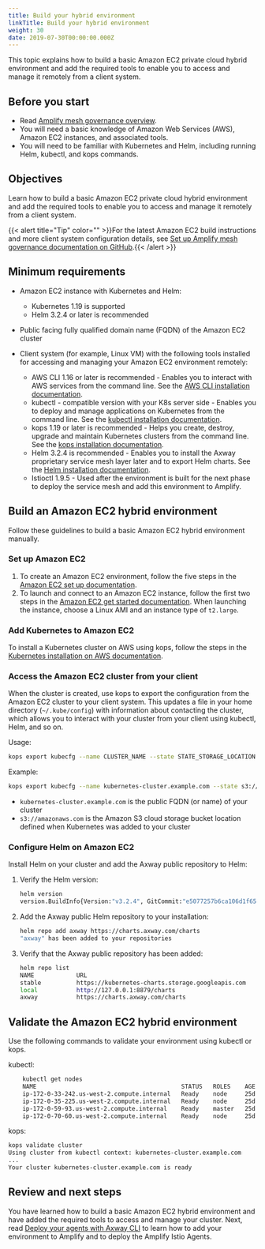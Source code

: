 ```yaml
---
title: Build your hybrid environment
linkTitle: Build your hybrid environment
weight: 30
date: 2019-07-30T00:00:00.000Z
---
```

This topic explains how to build a basic Amazon EC2 private cloud hybrid environment and add the required tools to enable you to access and manage it remotely from a client system.

## Before you start

* Read [Amplify mesh governance overview](/docs/connect_manage_environ/mesh_management/).
* You will need a basic knowledge of Amazon Web Services (AWS), Amazon EC2 instances, and associated tools.
* You will need to be familiar with Kubernetes and Helm, including running Helm, kubectl, and kops commands.

## Objectives

Learn how to build a basic Amazon EC2 private cloud hybrid environment and add the required tools to enable you to access and manage it remotely from a client system.

{{< alert title="Tip" color="" >}}For the latest Amazon EC2 build instructions and more client system configuration details, see [Set up Amplify mesh governance documentation on GitHub](https://github.com/Axway/Setup-Amplify-Mesh-Governance).{{< /alert >}}

## Minimum requirements

* Amazon EC2 instance with Kubernetes and Helm:

    * Kubernetes 1.19 is supported
    * Helm 3.2.4 or later is recommended

* Public facing fully qualified domain name (FQDN) of the Amazon EC2 cluster
* Client system (for example, Linux VM) with the following tools installed for accessing and managing your Amazon EC2 environment remotely:

    * AWS CLI 1.16 or later is recommended - Enables you to interact with AWS services from the command line. See the [AWS CLI installation documentation](https://docs.aws.amazon.com/cli/latest/userguide/li-chap-install.html).
    * kubectl - compatible version with your K8s server side - Enables you to deploy and manage applications on Kubernetes from the command line. See the [kubectl installation documentation](https://kubernetes.io/docs/tasks/tools/install-kubectl/).
    * kops 1.19 or later is recommended - Helps you create, destroy, upgrade and maintain Kubernetes clusters from the command line. See the [kops installation documentation](https://github.com/kubernetes/kops/blob/master/docs/install.md).
    * Helm 3.2.4 is recommended - Enables you to install the Axway proprietary service mesh layer later and to export Helm charts. See the [Helm installation documentation](https://helm.sh/docs/using_helm/#installing-helm).
    * Istioctl 1.9.5 - Used after the environment is built for the next phase to deploy the service mesh and add this environment to Amplify.

## Build an Amazon EC2 hybrid environment

Follow these guidelines to build a basic Amazon EC2 hybrid environment manually.

### Set up Amazon EC2

1. To create an Amazon EC2 environment, follow the five steps in the [Amazon EC2 set up documentation](https://docs.aws.amazon.com/AWSEC2/latest/UserGuide/get-set-up-for-amazon-ec2.html).
2. To launch and connect to an Amazon EC2 instance, follow the first two steps in the [Amazon EC2 get started documentation](https://docs.aws.amazon.com/AWSEC2/latest/UserGuide/EC2_GetStarted.html). When launching the instance, choose a Linux AMI and an instance type of `t2.large`.

### Add Kubernetes to Amazon EC2

To install a Kubernetes cluster on AWS using kops, follow the steps in the [Kubernetes installation on AWS documentation](https://kubernetes.io/docs/setup/custom-cloud/kops/).

### Access the Amazon EC2 cluster from your client

When the cluster is created, use kops to export the configuration from the Amazon EC2 cluster to your client system. This updates a file in your home directory (`~/.kube/config`) with information about contacting the cluster, which allows you to interact with your cluster from your client using kubectl, Helm, and so on.

Usage:

```bash
kops export kubecfg --name CLUSTER_NAME --state STATE_STORAGE_LOCATION
```

Example:

```bash
kops export kubecfg --name kubernetes-cluster.example.com --state s3://amazonaws.com
```

* `kubernetes-cluster.example.com` is the public FQDN (or name) of your cluster
* `s3://amazonaws.com` is the Amazon S3 cloud storage bucket location defined when Kubernetes was added to your cluster

### Configure Helm on Amazon EC2

Install Helm on your cluster and add the Axway public repository to Helm:

1. Verify the Helm version:

   ```bash
   helm version
   version.BuildInfo{Version:"v3.2.4", GitCommit:"e5077257b6ca106d1f65652b4ca994736d221ab1", GitTreeState:"clean"}
   ```
2. Add the Axway public Helm repository to your installation:

   ```bash
   helm repo add axway https://charts.axway.com/charts
   "axway" has been added to your repositories
   ```
3. Verify that the Axway public repository has been added:

   ```bash
   helm repo list
   NAME            URL
   stable          https://kubernetes-charts.storage.googleapis.com
   local           http://127.0.0.1:8879/charts
   axway           https://charts.axway.com/charts
   ```

## Validate the Amazon EC2 hybrid environment

Use the following commands to validate your environment using kubectl or kops.

kubectl:

```bash
    kubectl get nodes
    NAME                                         STATUS   ROLES    AGE   VERSION
    ip-172-0-33-242.us-west-2.compute.internal   Ready    node     25d   v1.10.12
    ip-172-0-35-225.us-west-2.compute.internal   Ready    node     25d   v1.10.12
    ip-172-0-59-93.us-west-2.compute.internal    Ready    master   25d   v1.10.12
    ip-172-0-70-60.us-west-2.compute.internal    Ready    node     25d   v1.10.12
```

kops:

```bash
kops validate cluster
Using cluster from kubectl context: kubernetes-cluster.example.com
...
Your cluster kubernetes-cluster.example.com is ready
```

## Review and next steps

You have learned how to build a basic Amazon EC2 hybrid environment and have added the required tools to access and manage your cluster. Next, read [Deploy your agents with Axway CLI](/docs/connect_manage_environ/mesh_management/deploy-your-agents-with-the-axway-cli/) to learn how to add your environment to Amplify and to deploy the Amplify Istio Agents.
